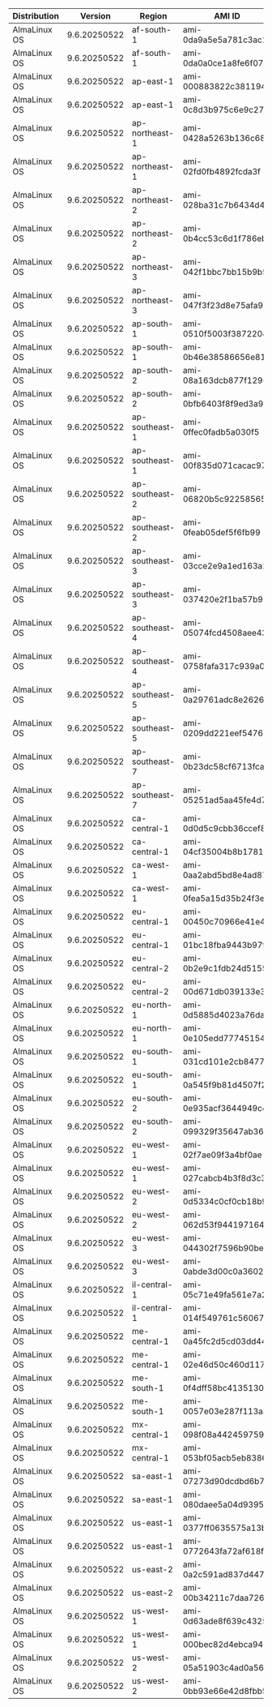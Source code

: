 | Distribution | Version      | Region         | AMI ID                | Arch    |
| ------------ | ------------ | -------------- | --------------------- | ------- |
| AlmaLinux OS | 9.6.20250522 | af-south-1     | ami-0da9a5e5a781c3ac1 | x86_64  |
| AlmaLinux OS | 9.6.20250522 | af-south-1     | ami-0da0a0ce1a8fe6f07 | aarch64 |
| AlmaLinux OS | 9.6.20250522 | ap-east-1      | ami-000883822c381194b | x86_64  |
| AlmaLinux OS | 9.6.20250522 | ap-east-1      | ami-0c8d3b975c6e9c276 | aarch64 |
| AlmaLinux OS | 9.6.20250522 | ap-northeast-1 | ami-0428a5263b136c68c | x86_64  |
| AlmaLinux OS | 9.6.20250522 | ap-northeast-1 | ami-02fd0fb4892fcda3f | aarch64 |
| AlmaLinux OS | 9.6.20250522 | ap-northeast-2 | ami-028ba31c7b6434d4f | x86_64  |
| AlmaLinux OS | 9.6.20250522 | ap-northeast-2 | ami-0b4cc53c6d1f786eb | aarch64 |
| AlmaLinux OS | 9.6.20250522 | ap-northeast-3 | ami-042f1bbc7bb15b9b5 | x86_64  |
| AlmaLinux OS | 9.6.20250522 | ap-northeast-3 | ami-047f3f23d8e75afa9 | aarch64 |
| AlmaLinux OS | 9.6.20250522 | ap-south-1     | ami-0510f5003f3872204 | x86_64  |
| AlmaLinux OS | 9.6.20250522 | ap-south-1     | ami-0b46e38586656e81d | aarch64 |
| AlmaLinux OS | 9.6.20250522 | ap-south-2     | ami-08a163dcb877f1290 | x86_64  |
| AlmaLinux OS | 9.6.20250522 | ap-south-2     | ami-0bfb6403f8f9ed3a9 | aarch64 |
| AlmaLinux OS | 9.6.20250522 | ap-southeast-1 | ami-0ffec0fadb5a030f5 | x86_64  |
| AlmaLinux OS | 9.6.20250522 | ap-southeast-1 | ami-00f835d071cacac97 | aarch64 |
| AlmaLinux OS | 9.6.20250522 | ap-southeast-2 | ami-06820b5c922585652 | x86_64  |
| AlmaLinux OS | 9.6.20250522 | ap-southeast-2 | ami-0feab05def5f6fb99 | aarch64 |
| AlmaLinux OS | 9.6.20250522 | ap-southeast-3 | ami-03cce2e9a1ed163a2 | x86_64  |
| AlmaLinux OS | 9.6.20250522 | ap-southeast-3 | ami-037420e2f1ba57b9b | aarch64 |
| AlmaLinux OS | 9.6.20250522 | ap-southeast-4 | ami-05074fcd4508aee43 | x86_64  |
| AlmaLinux OS | 9.6.20250522 | ap-southeast-4 | ami-0758fafa317c939a0 | aarch64 |
| AlmaLinux OS | 9.6.20250522 | ap-southeast-5 | ami-0a29761adc8e26261 | x86_64  |
| AlmaLinux OS | 9.6.20250522 | ap-southeast-5 | ami-0209dd221eef5476e | aarch64 |
| AlmaLinux OS | 9.6.20250522 | ap-southeast-7 | ami-0b23dc58cf6713fca | x86_64  |
| AlmaLinux OS | 9.6.20250522 | ap-southeast-7 | ami-05251ad5aa45fe4d7 | aarch64 |
| AlmaLinux OS | 9.6.20250522 | ca-central-1   | ami-0d0d5c9cbb36ccef8 | x86_64  |
| AlmaLinux OS | 9.6.20250522 | ca-central-1   | ami-04cf35004b8b17817 | aarch64 |
| AlmaLinux OS | 9.6.20250522 | ca-west-1      | ami-0aa2abd5bd8e4ad87 | x86_64  |
| AlmaLinux OS | 9.6.20250522 | ca-west-1      | ami-0fea5a15d35b24f3e | aarch64 |
| AlmaLinux OS | 9.6.20250522 | eu-central-1   | ami-00450c70966e41e48 | x86_64  |
| AlmaLinux OS | 9.6.20250522 | eu-central-1   | ami-01bc18fba9443b97f | aarch64 |
| AlmaLinux OS | 9.6.20250522 | eu-central-2   | ami-0b2e9c1fdb24d5155 | x86_64  |
| AlmaLinux OS | 9.6.20250522 | eu-central-2   | ami-00d671db039133e38 | aarch64 |
| AlmaLinux OS | 9.6.20250522 | eu-north-1     | ami-0d5885d4023a76daa | x86_64  |
| AlmaLinux OS | 9.6.20250522 | eu-north-1     | ami-0e105edd77745154f | aarch64 |
| AlmaLinux OS | 9.6.20250522 | eu-south-1     | ami-031cd101e2cb8477d | x86_64  |
| AlmaLinux OS | 9.6.20250522 | eu-south-1     | ami-0a545f9b81d4507f2 | aarch64 |
| AlmaLinux OS | 9.6.20250522 | eu-south-2     | ami-0e935acf3644949c4 | x86_64  |
| AlmaLinux OS | 9.6.20250522 | eu-south-2     | ami-099329f35647ab365 | aarch64 |
| AlmaLinux OS | 9.6.20250522 | eu-west-1      | ami-02f7ae09f3a4bf0ae | x86_64  |
| AlmaLinux OS | 9.6.20250522 | eu-west-1      | ami-027cabcb4b3f8d3c3 | aarch64 |
| AlmaLinux OS | 9.6.20250522 | eu-west-2      | ami-0d5334c0cf0cb18b9 | x86_64  |
| AlmaLinux OS | 9.6.20250522 | eu-west-2      | ami-062d53f944197164e | aarch64 |
| AlmaLinux OS | 9.6.20250522 | eu-west-3      | ami-044302f7596b90be7 | x86_64  |
| AlmaLinux OS | 9.6.20250522 | eu-west-3      | ami-0abde3d00c0a36020 | aarch64 |
| AlmaLinux OS | 9.6.20250522 | il-central-1   | ami-05c71e49fa561e7a2 | x86_64  |
| AlmaLinux OS | 9.6.20250522 | il-central-1   | ami-014f549761c560672 | aarch64 |
| AlmaLinux OS | 9.6.20250522 | me-central-1   | ami-0a45fc2d5cd03dd44 | x86_64  |
| AlmaLinux OS | 9.6.20250522 | me-central-1   | ami-02e46d50c460d1171 | aarch64 |
| AlmaLinux OS | 9.6.20250522 | me-south-1     | ami-0f4dff58bc4135130 | x86_64  |
| AlmaLinux OS | 9.6.20250522 | me-south-1     | ami-0057e03e287f113aa | aarch64 |
| AlmaLinux OS | 9.6.20250522 | mx-central-1   | ami-098f08a442459759f | x86_64  |
| AlmaLinux OS | 9.6.20250522 | mx-central-1   | ami-053bf05acb5eb8386 | aarch64 |
| AlmaLinux OS | 9.6.20250522 | sa-east-1      | ami-07273d90dcdbd6b7b | x86_64  |
| AlmaLinux OS | 9.6.20250522 | sa-east-1      | ami-080daee5a04d9395d | aarch64 |
| AlmaLinux OS | 9.6.20250522 | us-east-1      | ami-0377ff0635575a13b | x86_64  |
| AlmaLinux OS | 9.6.20250522 | us-east-1      | ami-0772643fa72af618f | aarch64 |
| AlmaLinux OS | 9.6.20250522 | us-east-2      | ami-0a2c591ad837d4475 | x86_64  |
| AlmaLinux OS | 9.6.20250522 | us-east-2      | ami-00b34211c7daa726c | aarch64 |
| AlmaLinux OS | 9.6.20250522 | us-west-1      | ami-0d63ade8f639c4325 | x86_64  |
| AlmaLinux OS | 9.6.20250522 | us-west-1      | ami-000bec82d4ebca944 | aarch64 |
| AlmaLinux OS | 9.6.20250522 | us-west-2      | ami-05a51903c4ad0a56d | x86_64  |
| AlmaLinux OS | 9.6.20250522 | us-west-2      | ami-0bb93e66e42d8fbb5 | aarch64 |
